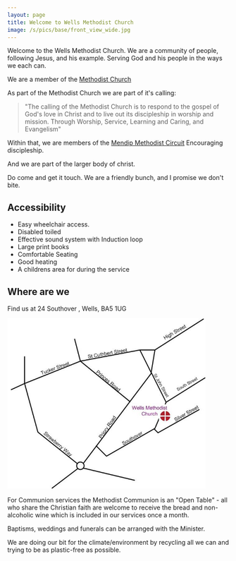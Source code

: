```yaml
---
layout: page
title: Welcome to Wells Methodist Church
image: /s/pics/base/front_view_wide.jpg
---
```


Welcome to the Wells Methodist Church. We are a community of people, following Jesus, and his example. Serving God and his people in the ways we each can.

We are a member of the [Methodist Church](https://www.methodist.org.uk)

As part of the Methodist Church we are part of it's calling:

> "The calling of the Methodist Church is to respond to the gospel of God's love in Christ and to live out its discipleship in worship and mission.
> Through Worship, Service, Learning and Caring, and Evangelism"

Within that, we are members of the [Mendip Methodist Circuit](http://www.somersetmethodists.org/) Encouraging discipleship.

And we are part of the larger body of christ.

Do come and get it touch. We are a friendly bunch, and I promise we don't bite.

## Accessibility 

* Easy wheelchair access.
* Disabled toiled
* Effective sound system with Induction loop
* Large print books
* Comfortable Seating
* Good heating
* A childrens area for during the service

## Where are we

Find us at 24 Southover , Wells, BA5 1UG

<img src="/s/pics/contact/map.png" style="max-width:450px">

For Communion services the Methodist Communion is an "Open Table"  -  all who share the Christian faith are welcome to receive the bread and non-alcoholic wine which is included in our services once a month.  
  
Baptisms, weddings and funerals can be arranged with the Minister.  

We are doing our bit for the climate/environment by recycling all we can and trying to be as plastic-free as possible.  
